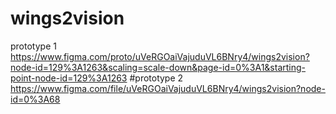 # wings2vision
prototype 1
https://www.figma.com/proto/uVeRGOaiVajuduVL6BNry4/wings2vision?node-id=129%3A1263&scaling=scale-down&page-id=0%3A1&starting-point-node-id=129%3A1263
#prototype 2
https://www.figma.com/file/uVeRGOaiVajuduVL6BNry4/wings2vision?node-id=0%3A68

